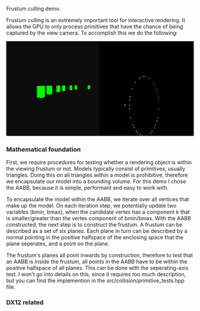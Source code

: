 Frustum culling demo.

Frustum culling is an extremely important tool for interactive rendering. It allows the GPU to only process 
primitives that have the chance of being captured by the view camera. To accomplish this we do the following:

![frustum-culling](https://github.com/abkour/moonlight/blob/main/src/demos/01_frustum_culling/frustum_culling.gif)

<h3>Mathematical foundation</h3>

First, we require procedures for testing whether a rendering object is within the viewing frustum or not.
Models typically consist of primitives, usually triangles. Doing this on all triangles within a model
is prohibitive, therefore we encapsulate our model into a bounding volume. For this demo I chose the AABB,
because it is simple, performant and easy to work with.

To encapsulate the model within the AABB, we iterate over all vertices that make up the model. 
On each iteration step, we potentially update two variables (bmin, bmax), when the candidate vertex has 
a component k that is smaller/greater than the vertex component of bmin/bmax.
With the AABB constructed, the next step is to construct the frustum. A frustum can be described as a
set of six planes. Each plane in turn can be described by a normal pointing in the positive halfspace 
of the enclosing space that the plane seperates, and a point on the plane.

The frustum's planes all point inwards by construction, therefore to test that an AABB is inside the frustum,
all points in the AABB have to be within the positive halfspace of all planes. This can be done with the 
seperating-axis test. I won't go into details on this, since it requires too much description, but you can find 
the implemention in the src/collision/primitive_tests.hpp file.

<h3>DX12 related</h3>

